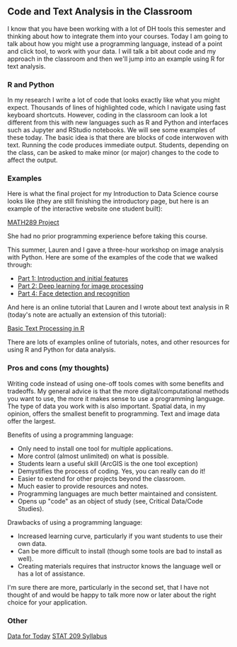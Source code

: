 ## Code and Text Analysis in the Classroom

I know that you have been working with a lot of DH tools this semester and
thinking about how to integrate them into your courses. Today I am going to
talk about how you might use a programming language, instead of a point and
click tool, to work with your data. I will talk a bit about code and my
approach in the classroom and then we'll jump into an example using R for
text analysis.

### R and Python

In my research I write a lot of code that looks exactly like what you might
expect. Thousands of lines of highlighted code, which I navigate using fast
keyboard shortcuts. However, coding in the classroom can look a lot different
from this with new languages such as R and Python and interfaces such as
Jupyter and RStudio notebooks. We will see some examples of these today. The
basic idea is that there are blocks of code interwoven with text. Running the
code produces immediate output. Students, depending on the class, can be asked
to make minor (or major) changes to the code to affect the output.

### Examples

Here is what the final project for my Introduction to Data Science course
looks like (they are still finishing the introductory page, but here is an
example of the interactive website one student built):

[MATH289 Project](https://colbyprokop.github.io/stat289/docs.html)

She had no prior programming experience before taking this course.

This summer, Lauren and I gave a three-hour workshop on image analysis with
Python. Here are some of the examples of the code that we walked through:

- [Part 1: Introduction and initial features](https://www.distantviewing.org/tutorial/distant-viewing-tutorial-part-1.html)
- [Part 2: Deep learning for image processing](https://www.distantviewing.org/tutorial/distant-viewing-tutorial-part-2.html)
- [Part 4: Face detection and recognition](https://www.distantviewing.org/tutorial/distant-viewing-tutorial-part-4.html)

And here is an online tutorial that Lauren and I wrote about text analysis in R
(today's note are actually an extension of this tutorial):

[Basic Text Processing in R ](https://programminghistorian.org/en/lessons/basic-text-processing-in-r)

There are lots of examples online of tutorials, notes, and other resources for
using R and Python for data analysis.

### Pros and cons (my thoughts)

Writing code instead of using one-off tools comes with some benefits and tradeoffs.
My general advice is that the more digital/computational methods you want to use,
the more it makes sense to use a programming language. The type of data you work
with is also important. Spatial data, in my opinion, offers the smallest benefit
to programming. Text and image data offer the largest.

Benefits of using a programming language:
- Only need to install one tool for multiple applications.
- More control (almost unlimited) on what is possible.
- Students learn a useful skill (ArcGIS is the one tool exception)
- Demystifies the process of coding. Yes, you can really can do it!
- Easier to extend for other projects beyond the classroom.
- Much easier to provide resources and notes.
- Programming languages are much better maintained and consistent.
- Opens up "code" as an object of study (see, Critical Data/Code Studies).

Drawbacks of using a programming language:
- Increased learning curve, particularly if you want students to use their own data.
- Can be more difficult to install (though some tools are bad to install as well).
- Creating materials requires that instructor knows the language well or has a lot of assistance.

I'm sure there are more, particularly in the second set, that I have not thought of
and would be happy to talk more now or later about the right choice for your application.

### Other

[Data for Today](https://github.com/nolauren/workshops/blob/master/data/text-analysis.zip)
[STAT 209 Syllabus](https://statsmaths.github.io/stat209-f18/)
